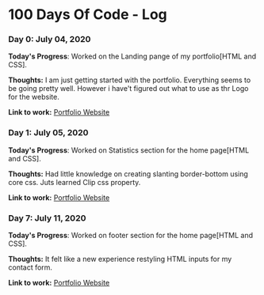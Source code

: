 # 100 Days Of Code - Log

### Day 0: July 04, 2020 

**Today's Progress**: Worked on the Landing pange of my portfolio[HTML and CSS].

**Thoughts:** I am just getting started with the portfolio. Everything seems to be going  pretty well. However i have't figured out what to use as thr Logo for the website.

**Link to work:** [Portfolio Website](https://isaacpitwa.netlify.app/)


### Day 1: July 05, 2020 

**Today's Progress**: Worked on Statistics section for the home page[HTML and CSS].

**Thoughts:**  Had little knowledge on creating slanting border-bottom using core css. Juts learned Clip css property.

**Link to work:** [Portfolio Website](https://isaacpitwa.netlify.app/)

### Day 7: July 11, 2020 

**Today's Progress**: Worked on footer  section for the home page[HTML and CSS].

**Thoughts:**  It felt like a new experience restyling  HTML inputs for my contact form.

**Link to work:** [Portfolio Website](https://isaacpitwa.netlify.app/)

